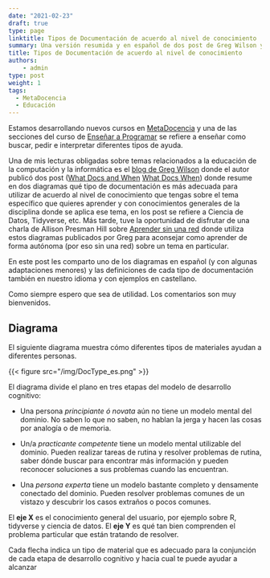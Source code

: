 ```yaml
---
date: "2021-02-23"
draft: true
type: page
linktitle: Tipos de Documentación de acuerdo al nivel de conocimiento
summary: Una versión resumida y en español de dos post de Greg Wilson y una presentación de Allison Presman Hill.
title: Tipos de Documentación de acuerdo al nivel de conocimiento
authors: 
    - admin
type: post
weight: 1
tags: 
  - MetaDocencia
  - Educación
---
```


Estamos desarrollando nuevos cursos en [MetaDocencia](www.metadocencia.org) y una de las secciones del curso de [Enseñar a Programar]() se refiere a enseñar como buscar, pedir e interpretar diferentes tipos de ayuda.

Una de mis lecturas obligadas sobre temas relacionados a la educación de la computación y la informática es el [blog de Greg Wilson](https://third-bit.com/) donde el autor publicó dos post ([What Docs and When](https://third-bit.com/2019/04/10/what-docs-and-when/) [What Docs When](https://third-bit.com/2019/04/16/what-docs-when/)) donde resume en dos diagramas qué tipo de documentación es más adecuada para utilizar de acuerdo al nivel de conocimiento que tengas sobre el tema específico que quieres aprender y con conocimientos generales de la disciplina donde se aplica ese tema, en los post se refiere a Ciencia de Datos, Tidyverse, etc.  Más tarde, tuve la oportunidad de disfrutar de una charla de Allison Presman Hill sobre [Aprender sin una red](https://alison.netlify.app/latinr-learn/#1) donde utiliza estos diagramas publicados por Greg para aconsejar como aprender de forma autónoma (por eso sin una red) sobre un tema en particular.

En este post les comparto uno de los diagramas en español (y con algunas adaptaciones menores) y las definiciones de cada tipo de documentación también en nuestro idioma y con ejemplos en castellano.  

Como siempre espero que sea de utilidad.  Los comentarios son muy bienvenidos.


## Diagrama

El siguiente diagrama muestra cómo diferentes tipos de materiales ayudan a diferentes personas.


{{< figure src="/img/DocType_es.png" >}}

El diagrama divide el plano en tres etapas del modelo de desarrollo cognitivo:

* Una persona _principiante ó novata_ aún no tiene un modelo mental del dominio. No saben lo que no saben, no hablan la jerga y hacen las cosas por analogía o de memoria.

* Un/a _practicante competente_ tiene un modelo mental utilizable del dominio. Pueden realizar tareas de rutina y resolver problemas de rutina, saber dónde buscar para encontrar más información y pueden reconocer soluciones a sus problemas cuando las encuentran.

* Una _persona experta_ tiene un modelo bastante completo y densamente conectado del dominio. Pueden resolver problemas comunes de un vistazo y descubrir los casos extraños o pocos comunes.

El **eje X** es el conocimiento general del usuario, por ejemplo sobre R, tidyverse y ciencia de datos. El **eje Y** es qué tan bien comprenden el problema particular que están tratando de resolver.
 
Cada flecha indica un tipo de material que es adecuado para la conjunción de cada etapa de desarrollo cognitivo y hacia cual te puede ayudar a alcanzar

